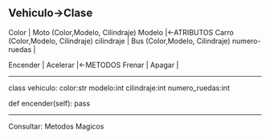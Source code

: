 Vehiculo->Clase
----------------------------------------------------------------------------------------------------------------------------------------
Color                    |                             Moto (Color,Modelo, Cilindraje)
Modelo                   |<-ATRIBUTOS                  Carro (Color,Modelo, Cilindraje)
cilindraje               |                             Bus (Color,Modelo, Cilindraje)
numero-ruedas            |

Encender                 |
Acelerar                 |<-METODOS
Frenar                   |
Apagar                   |
________________________________________________________________________________________________________________________________________
class vehiculo:
    color:str
    modelo:int
    cilindraje:int
    numero_ruedas:int

def encender(self):
    pass
________________________________________________________________________________________________________________________________________
Consultar: Metodos Magicos

